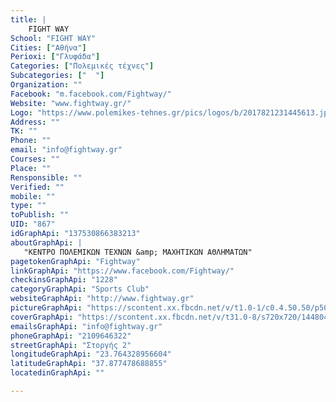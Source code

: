 ```yaml
---
title: |
    FIGHT WAY
School: "FIGHT WAY"
Cities: ["Αθήνα"]
Perioxi: ["Γλυφάδα"]
Categories: ["Πολεμικές τέχνες"]
Subcategories: ["  "]
Organization: ""
Facebook: "m.facebook.com/Fightway/"
Website: "www.fightway.gr/"
Logo: "https://www.polemikes-tehnes.gr/pics/logos/b/2017821231445613.jpg"
Address: ""
TK: ""
Phone: ""
email: "info@fightway.gr"
Courses: ""
Place: ""
Rensponsible: ""
Verified: ""
mobile: ""
type: ""
toPublish: ""
UID: "867"
idGraphApi: "137530866383213"
aboutGraphApi: | 
   "ΚΕΝΤΡΟ ΠΟΛΕΜΙΚΩΝ ΤΕΧΝΩΝ &amp; ΜΑΧΗΤΙΚΩΝ ΑΘΛΗΜΑΤΩΝ"
pagetokenGraphApi: "Fightway"
linkGraphApi: "https://www.facebook.com/Fightway/"
checkinsGraphApi: "1228"
categoryGraphApi: "Sports Club"
websiteGraphApi: "http://www.fightway.gr"
pictureGraphApi: "https://scontent.xx.fbcdn.net/v/t1.0-1/c0.4.50.50/p50x50/181179_145602348909398_1861187865_n.jpg?oh=0bf74ac598083f26d4a5b693db3f337d&amp;oe=5B01294E"
coverGraphApi: "https://scontent.xx.fbcdn.net/v/t31.0-8/s720x720/14480476_874505219352437_3279981101735212526_o.jpg?oh=6770c1e3260409033e91853232c279e7&amp;oe=5B3B6919"
emailsGraphApi: "info@fightway.gr"
phoneGraphApi: "2109646322"
streetGraphApi: "Στοργής 2"
longitudeGraphApi: "23.764328956604"
latitudeGraphApi: "37.877478688855"
locatedinGraphApi: ""

---
```




